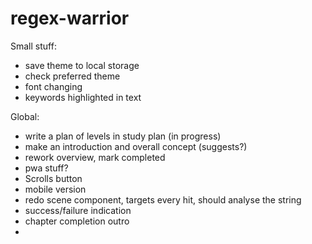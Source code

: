 # regex-warrior

Small stuff:
- save theme to local storage
- check preferred theme
- font changing
- keywords highlighted in text

Global:
- write a plan of levels in study plan (in progress)
- make an introduction and overall concept (suggests?)
- rework overview, mark completed
- pwa stuff?
- Scrolls button
- mobile version
- redo scene component, targets every hit, should analyse the string
- success/failure indication
- chapter completion outro
- 